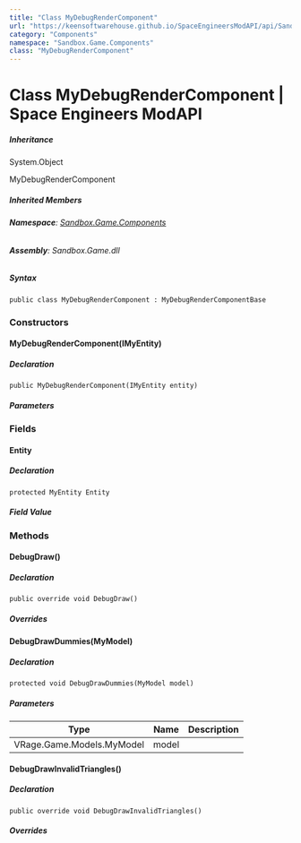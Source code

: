 ```yaml
---
title: "Class MyDebugRenderComponent"
url: "https://keensoftwarehouse.github.io/SpaceEngineersModAPI/api/Sandbox.Game.Components.MyDebugRenderComponent.html"
category: "Components"
namespace: "Sandbox.Game.Components"
class: "MyDebugRenderComponent"
---
```


# Class MyDebugRenderComponent | Space Engineers ModAPI

##### Inheritance

System.Object

MyDebugRenderComponent

##### Inherited Members

###### **Namespace**: [Sandbox.Game.Components](https://keensoftwarehouse.github.io/SpaceEngineersModAPI/api/Sandbox.Game.Components.html)

###### **Assembly**: Sandbox.Game.dll

##### Syntax

```
public class MyDebugRenderComponent : MyDebugRenderComponentBase
```

### [](#constructors)Constructors

#### [](#Sandbox_Game_Components_MyDebugRenderComponent__ctor_VRage_ModAPI_IMyEntity_)MyDebugRenderComponent(IMyEntity)

##### Declaration

```
public MyDebugRenderComponent(IMyEntity entity)
```

##### Parameters

### [](#fields)Fields

#### [](#Sandbox_Game_Components_MyDebugRenderComponent_Entity)Entity

##### Declaration

```
protected MyEntity Entity
```

##### Field Value

### [](#methods)Methods

#### [](#Sandbox_Game_Components_MyDebugRenderComponent_DebugDraw)DebugDraw()

##### Declaration

```
public override void DebugDraw()
```

##### Overrides

#### [](#Sandbox_Game_Components_MyDebugRenderComponent_DebugDrawDummies_VRage_Game_Models_MyModel_)DebugDrawDummies(MyModel)

##### Declaration

```
protected void DebugDrawDummies(MyModel model)
```

##### Parameters

| Type | Name | Description |
| --- | --- | --- |
| VRage.Game.Models.MyModel | model |     |

#### [](#Sandbox_Game_Components_MyDebugRenderComponent_DebugDrawInvalidTriangles)DebugDrawInvalidTriangles()

##### Declaration

```
public override void DebugDrawInvalidTriangles()
```

##### Overrides